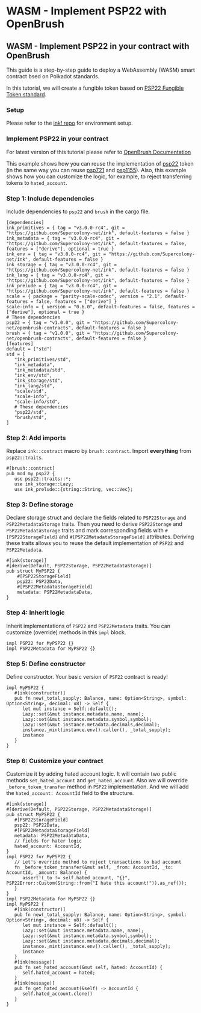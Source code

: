 # WASM - Implement PSP22 with OpenBrush



## WASM - Implement PSP22 in your contract with OpenBrush

This guide is a step-by-step guide to deploy a WebAssembly (WASM) smart contract bsed on Polkadot standards.

In this tutorial, we will create a fungible token based on [PSP22 Fungible Token standard](https://github.com/w3f/PSPs/blob/master/PSPs/psp-22.md).

### Setup

Please refer to the [ink! repo](https://github.com/paritytech/ink#usage) for environment setup.

### Implement PSP22 in your contract

For latest version of this tutorial please refer to [OpenBrush Documentation](https://docs.openbrush.io)

This example shows how you can reuse the implementation of [psp22](https://github.com/Supercolony-net/openbrush-contracts/tree/main/contracts/token/psp22) token (in the same way you can reuse [psp721](https://github.com/Supercolony-net/openbrush-contracts/tree/main/contracts/token/psp721) and [psp1155](https://github.com/Supercolony-net/openbrush-contracts/tree/main/contracts/token/psp1155)). Also, this example shows how you can customize the logic, for example, to reject transferring tokens to `hated_account`.

### Step 1: Include dependencies

Include dependencies to `psp22` and `brush` in the cargo file.

```
[dependencies]
ink_primitives = { tag = "v3.0.0-rc4", git = "https://github.com/Supercolony-net/ink", default-features = false }
ink_metadata = { tag = "v3.0.0-rc4", git = "https://github.com/Supercolony-net/ink", default-features = false, features = ["derive"], optional = true }
ink_env = { tag = "v3.0.0-rc4", git = "https://github.com/Supercolony-net/ink", default-features = false }
ink_storage = { tag = "v3.0.0-rc4", git = "https://github.com/Supercolony-net/ink", default-features = false }
ink_lang = { tag = "v3.0.0-rc4", git = "https://github.com/Supercolony-net/ink", default-features = false }
ink_prelude = { tag = "v3.0.0-rc4", git = "https://github.com/Supercolony-net/ink", default-features = false }
scale = { package = "parity-scale-codec", version = "2.1", default-features = false, features = ["derive"] }
scale-info = { version = "0.6.0", default-features = false, features = ["derive"], optional = true }
# These dependencies
psp22 = { tag = "v1.0.0", git = "https://github.com/Supercolony-net/openbrush-contracts", default-features = false }
brush = { tag = "v1.0.0", git = "https://github.com/Supercolony-net/openbrush-contracts", default-features = false }
[features]
default = ["std"]
std = [
   "ink_primitives/std",
   "ink_metadata",
   "ink_metadata/std",
   "ink_env/std",
   "ink_storage/std",
   "ink_lang/std",
   "scale/std",
   "scale-info",
   "scale-info/std",
   # These dependencies
   "psp22/std",
   "brush/std",
]
```

### Step 2: Add imports

Replace `ink::contract` macro by `brush::contract`. Import **everything** from `psp22::traits`.

```
#[brush::contract]
pub mod my_psp22 {
   use psp22::traits::*;
   use ink_storage::Lazy;
   use ink_prelude::{string::String, vec::Vec};
```

### Step 3: Define storage

Declare storage struct and declare the fields related to `PSP22Storage` and `PSP22MetadataStorage` traits. Then you need to derive `PSP22Storage` and `PSP22MetadataStorage` traits and mark corresponding fields with `#[PSP22StorageField]` and `#[PSP22MetadataStorageField]` attributes. Deriving these traits allows you to reuse the default implementation of `PSP22` and `PSP22Metadata`.

```
#[ink(storage)]
#[derive(Default, PSP22Storage, PSP22MetadataStorage)]
pub struct MyPSP22 {
    #[PSP22StorageField]
    psp22: PSP22Data,
    #[PSP22MetadataStorageField]
    metadata: PSP22MetadataData,
}
```

### Step 4: Inherit logic

Inherit implementations of `PSP22` and `PSP22Metadata` traits. You can customize (override) methods in this `impl` block.

```
impl PSP22 for MyPSP22 {}
impl PSP22Metadata for MyPSP22 {}
```

### Step 5: Define constructor

Define constructor. Your basic version of `PSP22` contract is ready!

```
impl MyPSP22 {
   #[ink(constructor)]
   pub fn new(_total_supply: Balance, name: Option<String>, symbol: Option<String>, decimal: u8) -> Self {
      let mut instance = Self::default();
      Lazy::set(&mut instance.metadata.name, name);
      Lazy::set(&mut instance.metadata.symbol,symbol);
      Lazy::set(&mut instance.metadata.decimals,decimal);
      instance._mint(instance.env().caller(), _total_supply);
      instance
   }
}
```

### Step 6: Customize your contract

Customize it by adding hated account logic. It will contain two public methods `set_hated_account` and `get_hated_account`. Also we will override `_before_token_transfer` method in `PSP22` implementation. And we will add the `hated_account: AccountId` field to the structure.

```
#[ink(storage)]
#[derive(Default, PSP22Storage, PSP22MetadataStorage)]
pub struct MyPSP22 {
   #[PSP22StorageField]
   psp22: PSP22Data,
   #[PSP22MetadataStorageField]
   metadata: PSP22MetadataData,
   // fields for hater logic
   hated_account: AccountId,
}
impl PSP22 for MyPSP22 {
   // Let's override method to reject transactions to bad account
   fn _before_token_transfer(&mut self, _from: AccountId, _to: AccountId, _amount: Balance) {
      assert!(_to != self.hated_account, "{}", PSP22Error::Custom(String::from("I hate this account!")).as_ref());
   }
}
impl PSP22Metadata for MyPSP22 {}
impl MyPSP22 {
   #[ink(constructor)]
   pub fn new(_total_supply: Balance, name: Option<String>, symbol: Option<String>, decimal: u8) -> Self {
      let mut instance = Self::default();
      Lazy::set(&mut instance.metadata.name, name);
      Lazy::set(&mut instance.metadata.symbol,symbol);
      Lazy::set(&mut instance.metadata.decimals,decimal);
      instance._mint(instance.env().caller(), _total_supply);
      instance
   }
   #[ink(message)]
   pub fn set_hated_account(&mut self, hated: AccountId) {
      self.hated_account = hated;
   }
   #[ink(message)]
   pub fn get_hated_account(&self) -> AccountId {
      self.hated_account.clone()
   }
}
```
